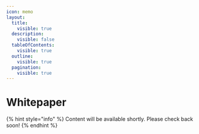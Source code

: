 ```yaml
---
icon: memo
layout:
  title:
    visible: true
  description:
    visible: false
  tableOfContents:
    visible: true
  outline:
    visible: true
  pagination:
    visible: true
---
```


# Whitepaper

{% hint style="info" %}
Content will be available shortly. Please check back soon!
{% endhint %}
